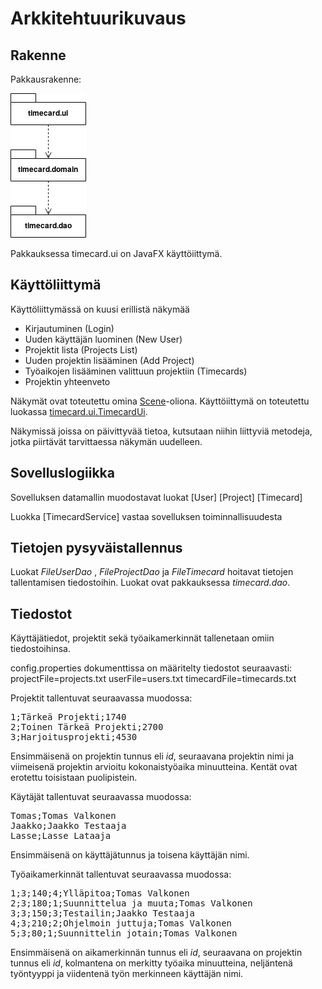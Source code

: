 # Arkkitehtuurikuvaus

## Rakenne

Pakkausrakenne:

<img src="https://github.com/tjvalkonen/ot-harjoitustyo/blob/master/dokumentointi/kuvat/pakkausrakenne01.png">

Pakkauksessa timecard.ui on JavaFX käyttöiittymä.

## Käyttöliittymä

Käyttöliittymässä on kuusi erillistä näkymää
- Kirjautuminen (Login)
- Uuden käyttäjän luominen (New User)
- Projektit lista (Projects List)
- Uuden projektin lisääminen (Add Project)
- Työaikojen lisääminen valittuun projektiin (Timecards)
- Projektin yhteenveto

Näkymät ovat toteutettu omina [Scene](https://docs.oracle.com/javase/8/javafx/api/javafx/scene/Scene.html)-oliona. Käyttöiittymä on toteutettu luokassa [timecard.ui.TimecardUi](https://x).

Näkymissä joissa on päivittyvää tietoa, kutsutaan niihin liittyviä metodeja, jotka piirtävät tarvittaessa näkymän uudelleen.

## Sovelluslogiikka

Sovelluksen datamallin muodostavat luokat [User] [Project] [Timecard]

Luokka [TimecardService] vastaa sovelluksen toiminnallisuudesta

## Tietojen pysyväistallennus

Luokat _FileUserDao_ , _FileProjectDao_ ja _FileTimecard_ hoitavat tietojen tallentamisen tiedostoihin. Luokat ovat pakkauksessa _timecard.dao_.

## Tiedostot

Käyttäjätiedot, projektit sekä työaikamerkinnät tallenetaan omiin tiedostoihinsa.

config.properties dokumenttissa on määritelty tiedostot seuraavasti:
projectFile=projects.txt
userFile=users.txt
timecardFile=timecards.txt

Projektit tallentuvat seuraavassa muodossa:

<pre>
1;Tärkeä Projekti;1740
2;Toinen Tärkeä Projekti;2700
3;Harjoitusprojekti;4530
</pre>

Ensimmäisenä on projektin tunnus eli _id_, seuraavana projektin nimi ja viimeisenä projektin arvioitu kokonaistyöaika minuutteina. Kentät ovat erotettu toisistaan puolipistein.

Käytäjät tallentuvat seuraavassa muodossa:

<pre>
Tomas;Tomas Valkonen
Jaakko;Jaakko Testaaja
Lasse;Lasse Lataaja
</pre>

Ensimmäisenä on käyttäjätunnus ja toisena käyttäjän nimi.

Työaikamerkinnät tallentuvat seuraavassa muodossa:

<pre>
1;3;140;4;Ylläpitoa;Tomas Valkonen
2;3;180;1;Suunnittelua ja muuta;Tomas Valkonen
3;3;150;3;Testailin;Jaakko Testaaja
4;3;210;2;Ohjelmoin juttuja;Tomas Valkonen
5;3;80;1;Suunnittelin jotain;Tomas Valkonen
</pre>

Ensimmäisenä on aikamerkinnän tunnus eli _id_, seuraavana on projektin tunnus eli _id_, kolmantena on merkitty työaika minuutteina, neljäntenä työntyyppi ja viidentenä työn merkinneen käyttäjän nimi.
